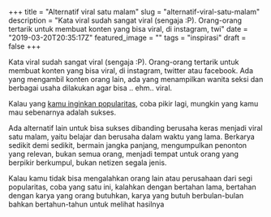+++
title = "Alternatif viral satu malam"
slug = "alternatif-viral-satu-malam"
description = "Kata viral sudah sangat viral (sengaja :P). Orang-orang tertarik untuk membuat konten yang bisa viral, di instagram, twi"
date = "2019-03-20T20:35:17Z"
featured_image = ""
tags = "inspirasi"
draft = false
+++ 
 
Kata viral sudah sangat viral (sengaja :P). Orang-orang tertarik untuk membuat konten yang bisa viral, di instagram, twitter atau facebook. Ada yang mengambil konten orang lain, ada yang menampilkan wanita seksi dan berbagai usaha dilakukan agar bisa .. ehm.. viral.

Kalau yang [kamu inginkan popularitas](https://tehataukopi.club/blog/sukses-berbeda-dengan-terkenal-jny1jfz0), coba pikir lagi, mungkin yang kamu mau sebenarnya adalah sukses. 

Ada alternatif lain untuk bisa sukses dibanding berusaha keras menjadi viral satu malam, yaitu belajar dan berusaha dalam waktu yang lama. Berkarya sedikit demi sedikit, bermain jangka panjang, mengumpulkan penonton yang relevan, bukan semua orang, menjadi tempat untuk orang yang berpikir berkumpul, bukan netizen segala jenis. 

Kalau kamu tidak bisa mengalahkan orang lain atau perusahaan dari segi popularitas, coba yang satu ini, kalahkan dengan bertahan lama, bertahan dengan karya yang orang butuhkan, karya yang butuh berbulan-bulan bahkan bertahun-tahun untuk melihat hasilnya
